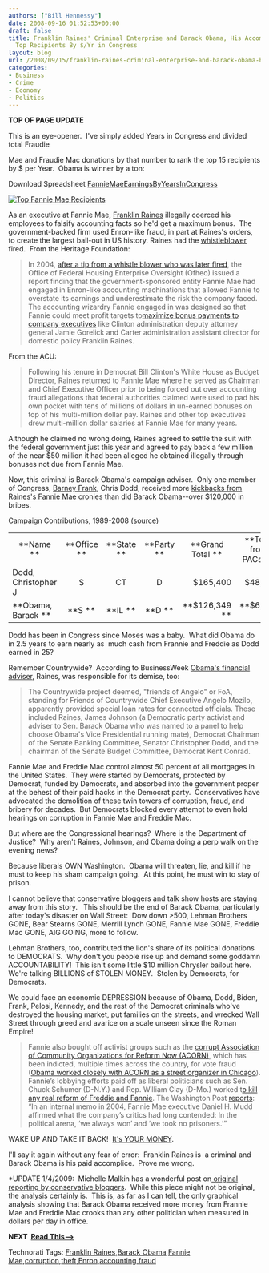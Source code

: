 ```yaml
---
authors: ["Bill Hennessy"]
date: 2008-09-16 01:52:53+00:00
draft: false
title: Franklin Raines' Criminal Enterprise and Barack Obama, His Accomplice **UPDATE**
  Top Recipients By $/Yr in Congress
layout: blog
url: /2008/09/15/franklin-raines-criminal-enterprise-and-barack-obama-his-accomplice/
categories:
- Business
- Crime
- Economy
- Politics
---
```


**TOP OF PAGE UPDATE**

This is an eye-opener.  I've simply added Years in Congress and divided total Fraudie

Mae and Fraudie Mac donations by that number to rank the top 15 recipients by $ per Year.  Obama is winner by a ton:




Download Spreadsheet [FannieMaeEarningsByYearsInCongress](https://hennessysview.com/wp-content/uploads/2008/09/FannieMaeEarningsByYearsInCongress.xlsx)[
](https://hennessysview.com/wp-content/uploads/2008/09/topfanniefreddierecipientsbyyears.xls)


[![Top Fannie Mae Recipients](https://hennessysview.com/wp-content/uploads/2008/09/FannieMaeEarningPerYearInCongress-1024x586.png)
](https://hennessysview.com/wp-content/uploads/2008/09/FannieMaeEarningPerYearInCongress.png)






As an executive at Fannie Mae, [Franklin Raines](https://voices.washingtonpost.com/washbizblog/2008/04/regulator_to_dismiss_charges_a.html) illegally coerced his employees to falsify accounting facts so he'd get a maximum bonus.  The government-backed firm used Enron-like fraud, in part at Raines's orders, to create the largest bail-out in US history. Raines had the [whistleblower](https://blog.heritage.org/2008/07/14/morning-bell-the-lefts-crony-capitilism-exposed/) fired.  From the Heritage Foundation:


> In 2004, [after a tip from a whistle blower who was later fired](https://online.wsj.com/article/SB109770752803244715.html?mod=Review-Outlook-US), the Office of Federal Housing Enterprise Oversight (Ofheo) issued a report finding that the government-sponsored entity Fannie Mae had engaged in Enron-like accounting machinations that allowed Fannie to overstate its earnings and underestimate the risk the company faced. The accounting wizardry Fannie engaged in was designed so that Fannie could meet profit targets to[maximize bonus payments to company executives](https://online.wsj.com/article/SB109684359646434797.html?mod=Review-Outlook-US) like Clinton administration deputy attorney general Jamie Gorelick and Carter administration assistant director for domestic policy Franklin Raines.


From the ACU:


> Following his tenure in Democrat Bill Clinton's White House as Budget Director, Raines returned to Fannie Mae where he served as Chairman and Chief Executive Officer prior to being forced out over accounting fraud allegations that federal authorities claimed were used to pad his own pocket with tens of millions of dollars in un-earned bonuses on top of his multi-million dollar pay. Raines and other top executives drew multi-million dollar salaries at Fannie Mae for many years.

Although he claimed no wrong doing, Raines agreed to settle the suit with the federal government just this year and agreed to pay back a few million of the near $50 million it had been alleged he obtained illegally through bonuses not due from Fannie Mae.


Now, this criminal is Barack Obama's campaign adviser.  Only one member of Congress, [Barney Frank](https://online.wsj.com/article/SB109770752803244715.html?mod=Review-Outlook-US), Chris Dodd, received more [kickbacks from Raines's Fannie Mae](https://www.newsmeat.com/ceo_political_donations/Franklin_Raines.php) cronies than did Barack Obama--over $120,000 in bribes.

Campaign Contributions, 1989-2008 ([source](https://www.opensecrets.org/news/2008/09/update-fannie-mae-and-freddie.html))
<table cellpadding="0" width="537" cellspacing="0" border="0" >
<tbody >
<tr align="center" >

<td >**Name **
</td>

<td width="40" >**Office **
</td>

<td width="45" >**State **
</td>

<td width="39" >**Party **
</td>

<td width="75" >**Grand Total **
</td>

<td width="75" >**Total from
PACs **
</td>

<td width="88" >**Total from
Individuals **
</td>
</tr>
<tr >

<td >Dodd, Christopher J
</td>

<td width="40" align="center" >S
</td>

<td width="45" align="center" >CT
</td>

<td width="39" align="center" >D
</td>

<td width="75" align="right" >$165,400
</td>

<td width="75" align="right" >$48,500
</td>

<td width="88" align="right" >$116,900
</td>
</tr>
<tr >

<td >**Obama, Barack **
</td>

<td width="40" align="center" >**S **
</td>

<td width="45" align="center" >**IL **
</td>

<td width="39" align="center" >**D **
</td>

<td width="75" align="right" >**$126,349 **
</td>

<td width="75" align="right" >**$6,000 **
</td>

<td width="88" align="right" >**$120,349**
</td>
</tr>
</tbody>
</table>
Dodd has been in Congress since Moses was a baby.  What did Obama do in 2.5 years to earn nearly as  much cash from Frannie and Freddie as Dodd earned in 25?

Remember Countrywide?  According to BusinessWeek [Obama's financial adviser](https://www.politico.com/blogs/bensmith/0708/Advice_from_Raines.html), Raines, was responsible for its demise, too:


> The Countrywide project deemed, "friends of Angelo" or FoA, standing for Friends of Countrywide Chief Executive Angelo Mozilo, apparently provided special loan rates for connected officials. These included Raines, James Johnson (a Democratic party activist and adviser to Sen. Barack Obama who was named to a panel to help choose Obama's Vice Presidential running mate), Democrat Chairman of the Senate Banking Committee, Senator Christopher Dodd, and the chairman of the Senate Budget Committee, Democrat Kent Conrad.


Fannie Mae and Freddie Mac control almost 50 percent of all mortgages in the United States.  They were started by Democrats, protected by Democrat, funded by Democrats, and absorbed into the government proper at the behest of their paid hacks in the Democrat party.  Conservatives have advocated the demolition of these twin towers of corruption, fraud, and bribery for decades.  But Democrats blocked every attempt to even hold hearings on corruption in Fannie Mae and Freddie Mac.

But where are the Congressional hearings?  Where is the Department of Justice?  Why aren't Raines, Johnson, and Obama doing a perp walk on the evening news?

Because liberals OWN Washington.  Obama will threaten, lie, and kill if he must to keep his sham campaign going.  At this point, he must win to stay of prison.

I cannot believe that conservative bloggers and talk show hosts are staying away from this story.   This should be the end of Barack Obama, particularly after today's disaster on Wall Street:  Dow down >500, Lehman Brothers GONE, Bear Stearns GONE, Merrill Lynch GONE, Fannie Mae GONE, Freddie Mac GONE, AIG GOING, more to follow.

Lehman Brothers, too, contributed the lion's share of its political donations to DEMOCRATS.  Why don't you people rise up and demand some goddamn ACCOUNTABILITY!  This isn't some little $10 million Chrysler bailout here.   We're talking BILLIONS of STOLEN MONEY.  Stolen by Democrats, for Democrats.

We could face an economic DEPRESSION because of Obama, Dodd, Biden, Frank, Pelosi, Kennedy, and the rest of the Democrat criminals who've destroyed the housing market, put families on the streets, and wrecked Wall Street through greed and avarice on a scale unseen since the Roman Empire!


> Fannie also bought off activist groups such as the [corrupt Association of Community Organizations for Reform Now (ACORN)](https://blog.heritage.org/2008/07/08/do-you-want-your-mortgage-payments-funding-voter-fraud/), which has been indicted, multiple times across the country, for vote fraud ([Obama worked closely with ACORN as a street organizer in Chicago](https://article.nationalreview.com/?q=ZTcxMDhjOTc2MGI0OTE1Y2QyMDYwYWE5MGY3OWJmY2I=)). Fannie’s lobbying efforts paid off as liberal politicians such as Sen. Chuck Schumer (D-N.Y.) and Rep. William Clay (D-Mo.) worked t[o kill any real reform of Freddie and Fannie](https://www.heritage.org/Press/Commentary/ed062305a.cfm). The Washington Post [reports](https://www.washingtonpost.com/wp-dyn/content/article/2008/07/13/AR2008071301462_pf.html): “In an internal memo in 2004, Fannie Mae executive Daniel H. Mudd affirmed what the company’s critics had long contended: In the political arena, ‘we always won’ and ‘we took no prisoners.’”


WAKE UP AND TAKE IT BACK!  [It's YOUR MONEY](https://www.brainyquote.com/quotes/authors/f/franklin_raines.html).

I'll say it again without any fear of error:  Franklin Raines is  a criminal and Barack Obama is his paid accomplice.  Prove me wrong.

*UPDATE 1/4/2009:  Michelle Malkin has a wonderful post on[ original reporting by conservative bloggers](https://michellemalkin.com/2009/01/04/who-says-conservative-bloggers-dont-do-reporting/).  While this piece might not be original, the analysis certainly is.  This is, as far as I can tell, the only graphical analysis showing that Barack Obama received more money from Frannie Mae and Freddie Mac crooks than any other politician when measured in dollars per day in office.

**NEXT  [Read This-->](https://hennessysview.com/)**


Technorati Tags: [Franklin Raines](https://technorati.com/tags/Franklin%20Raines),[Barack Obama](https://technorati.com/tags/Barack%20Obama),[Fannie Mae](https://technorati.com/tags/Fannie%20Mae),[corruption](https://technorati.com/tags/corruption),[theft](https://technorati.com/tags/theft),[Enron](https://technorati.com/tags/Enron),[accounting fraud](https://technorati.com/tags/accounting%20fraud)
